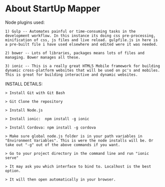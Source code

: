 # About StartUp Mapper

Node plugins used:

	1) Gulp -- Automates painful or time-consuming tasks in the development workflow. In this instance its doing css pre-processing, minification of css, js files and live reload. gulpfile.js in here is a pre-built file i have used elsewhere and edited were it was needed.

	2) bower -- Lots of libraries, packages means lots of files and managing. Bower manages all these.

	3) ionic -- This is a really great HTML5 Mobile framework for building dynamic cross-platform websites that will be used on pc's and mobiles. This is great for building interactive and dynamic websites.

INSTALL DETAILS:

	> Install Git with Git Bash

	> Git Clone the repository

	> Install Node.js

	> Install ionic:  npm install -g ionic

	> Install Cordova: npm install -g cordova

	> Make sure global node.js folder is in your path variables in "Environment Variables". This is were the node installs will be. Or take out "-g" out of the above commands if you want.

	> Go to your project directory in the command line and run "ionic serve"

	> It may ask you which interface to bind to. Localhost is the best option.

	> It will then open automatically in your browser.

